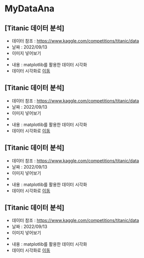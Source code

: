 # MyDataAna
## [Titanic 데이터 분석]
  * 데이터 참조 : https://www.kaggle.com/competitions/titanic/data
  * 날짜 : 2022/09/13
  * 이미지 넣어보기
  * 
  * 내용 : matplotlib를 활용한 데이터 시각화
  * 데이터 시각화로 [이동](./20220914.ipynb)
  
  

## [Titanic 데이터 분석]
  * 데이터 참조 : https://www.kaggle.com/competitions/titanic/data
  * 날짜 : 2022/09/13
  * 이미지 넣어보기
  * 
  * 내용 : matplotlib를 활용한 데이터 시각화
  * 데이터 시각화로 [이동](./20220914_02.ipynb)

## [Titanic 데이터 분석]
  * 데이터 참조 : https://www.kaggle.com/competitions/titanic/data
  * 날짜 : 2022/09/13
  * 이미지 넣어보기
  * 
  * 내용 : matplotlib를 활용한 데이터 시각화
  * 데이터 시각화로 [이동](./20220914_03.ipynb)

## [Titanic 데이터 분석]
  * 데이터 참조 : https://www.kaggle.com/competitions/titanic/data
  * 날짜 : 2022/09/13
  * 이미지 넣어보기
  * 
  * 내용 : matplotlib를 활용한 데이터 시각화
  * 데이터 시각화로 [이동](./20220913(all).ipynb)
